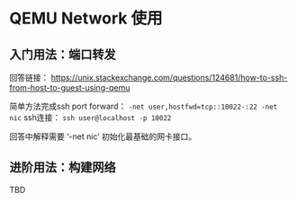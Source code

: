 # QEMU Network 使用

## 入门用法：端口转发

回答链接： https://unix.stackexchange.com/questions/124681/how-to-ssh-from-host-to-guest-using-qemu

简单方法完成ssh port forward： `-net user,hostfwd=tcp::10022-:22 -net nic`
ssh连接： `ssh user@localhost -p 10022`

回答中解释需要 ‘-net nic’ 初始化最基础的网卡接口。

## 进阶用法：构建网络

TBD
